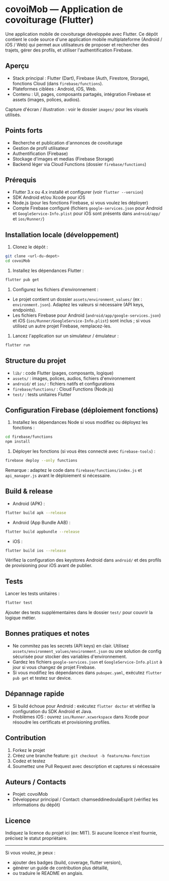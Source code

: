 # covoiMob — Application de covoiturage (Flutter)

Une application mobile de covoiturage développée avec Flutter. Ce dépôt contient le code source d'une application mobile multiplateforme (Android / iOS / Web) qui permet aux utilisateurs de proposer et rechercher des trajets, gérer des profils, et utiliser l'authentification Firebase.

## Aperçu

- Stack principal : Flutter (Dart), Firebase (Auth, Firestore, Storage), fonctions Cloud (dans `firebase/functions`).
- Plateformes ciblées : Android, iOS, Web.
- Contenu : UI, pages, composants partagés, intégration Firebase et assets (images, polices, audios).

Capture d'écran / illustration : voir le dossier `images/` pour les visuels utilisés.

## Points forts

- Recherche et publication d'annonces de covoiturage
- Gestion de profil utilisateur
- Authentification (Firebase)
- Stockage d'images et medias (Firebase Storage)
- Backend léger via Cloud Functions (dossier `firebase/functions`)

## Prérequis

- Flutter 3.x ou 4.x installé et configurer (voir `flutter --version`)
- SDK Android et/ou Xcode pour iOS
- Node.js (pour les fonctions Firebase, si vous voulez les déployer)
- Compte Firebase configuré (fichiers `google-services.json` pour Android et `GoogleService-Info.plist` pour iOS sont présents dans `android/app/` et `ios/Runner/`)

## Installation locale (développement)

1. Clonez le dépôt :

```sh
git clone <url-du-depot>
cd covoiMob
```

1. Installez les dépendances Flutter :

```sh
flutter pub get
```

1. Configurez les fichiers d'environnement :

- Le projet contient un dossier `assets/environment_values/` (ex : `environment.json`). Adaptez les valeurs si nécessaire (API keys, endpoints).
- Les fichiers Firebase pour Android (`android/app/google-services.json`) et iOS (`ios/Runner/GoogleService-Info.plist`) sont inclus ; si vous utilisez un autre projet Firebase, remplacez-les.

1. Lancez l'application sur un simulateur / émulateur :

```sh
flutter run
```

## Structure du projet

- `lib/` : code Flutter (pages, composants, logique)
- `assets/` : images, polices, audios, fichiers d'environnement
- `android/` et `ios/` : fichiers natifs et configurations
- `firebase/functions/` : Cloud Functions (Node.js)
- `test/` : tests unitaires Flutter

## Configuration Firebase (déploiement fonctions)

1. Installez les dépendances Node si vous modifiez ou déployez les fonctions :

```sh
cd firebase/functions
npm install
```

1. Déployer les fonctions (si vous êtes connecté avec `firebase-tools`) :

```sh
firebase deploy --only functions
```

Remarque : adaptez le code dans `firebase/functions/index.js` et `api_manager.js` avant le déploiement si nécessaire.

## Build & release

- Android (APK) :

```sh
flutter build apk --release
```

- Android (App Bundle AAB) :

```sh
flutter build appbundle --release
```

- iOS :

```sh
flutter build ios --release
```

Vérifiez la configuration des keystores Android dans `android/` et des profils de provisioning pour iOS avant de publier.

## Tests

Lancer les tests unitaires :

```sh
flutter test
```

Ajouter des tests supplémentaires dans le dossier `test/` pour couvrir la logique métier.

## Bonnes pratiques et notes

- Ne commitez pas les secrets (API keys) en clair. Utilisez `assets/environment_values/environment.json` ou une solution de config sécurisée pour stocker des variables d'environnement.
- Gardez les fichiers `google-services.json` et `GoogleService-Info.plist` à jour si vous changez de projet Firebase.
- Si vous modifiez les dépendances dans `pubspec.yaml`, exécutez `flutter pub get` et testez sur device.

## Dépannage rapide

- Si build échoue pour Android : exécutez `flutter doctor` et vérifiez la configuration du SDK Android et Java.
- Problèmes iOS : ouvrez `ios/Runner.xcworkspace` dans Xcode pour résoudre les certificats et provisioning profiles.

## Contribution

1. Forkez le projet
2. Créez une branche feature: `git checkout -b feature/ma-fonction`
3. Codez et testez
4. Soumettez une Pull Request avec description et captures si nécessaire

## Auteurs / Contacts

- Projet: covoiMob
- Développeur principal / Contact: chamseddinedoulaEsprit (vérifiez les informations du dépôt)

## Licence

Indiquez la licence du projet ici (ex: MIT). Si aucune licence n'est fournie, précisez le statut propriétaire.

---

Si vous voulez, je peux :

- ajouter des badges (build, coverage, flutter version),
- générer un guide de contribution plus détaillé,
- ou traduire le README en anglais.

